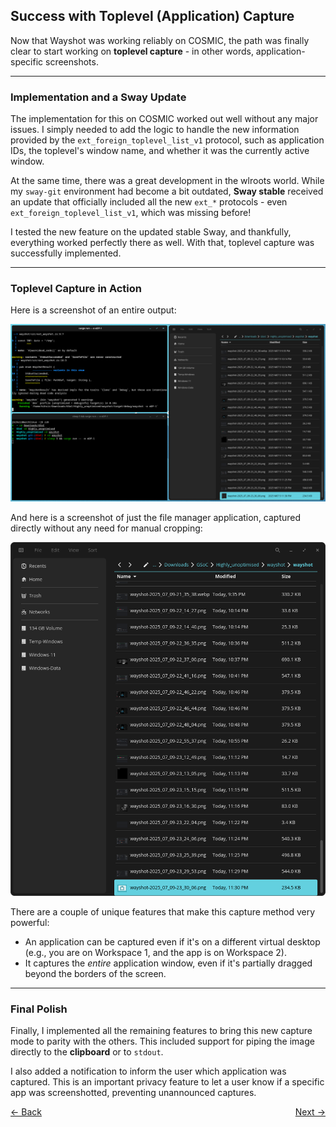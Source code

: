 ## **Success with Toplevel (Application) Capture**

Now that Wayshot was working reliably on COSMIC, the path was finally clear to start working on **toplevel capture** - in other words, application-specific screenshots.

-----

### Implementation and a Sway Update

The implementation for this on COSMIC worked out well without any major issues. I simply needed to add the logic to handle the new information provided by the `ext_foreign_toplevel_list_v1` protocol, such as application IDs, the toplevel's window name, and whether it was the currently active window.

At the same time, there was a great development in the wlroots world. While my `sway-git` environment had become a bit outdated, **Sway stable** received an update that officially included all the new `ext_*` protocols - even `ext_foreign_toplevel_list_v1`, which was missing before\!

I tested the new feature on the updated stable Sway, and thankfully, everything worked perfectly there as well. With that, toplevel capture was successfully implemented.

-----

### Toplevel Capture in Action

Here is a screenshot of an entire output:

![Full_image_for_toplevel.png](Full_image_for_toplevel.png)

And here is a screenshot of just the file manager application, captured directly without any need for manual cropping:

![Toplevel.png](Toplevel.png)

There are a couple of unique features that make this capture method very powerful:

- An application can be captured even if it's on a different virtual desktop (e.g., you are on Workspace 1, and the app is on Workspace 2).
- It captures the *entire* application window, even if it's partially dragged beyond the borders of the screen.

-----

### Final Polish

Finally, I implemented all the remaining features to bring this new capture mode to parity with the others. This included support for piping the image directly to the **clipboard** or to `stdout`.

I also added a notification to inform the user which application was captured. This is an important privacy feature to let a user know if a specific app was screenshotted, preventing unannounced captures.

<div style="display: flex; justify-content: space-between;">
  <a href="Thought_Process_10.md">&lt;- Back</a>
  <a href="Thought_Process_12.md">Next -&gt;</a>
</div>
